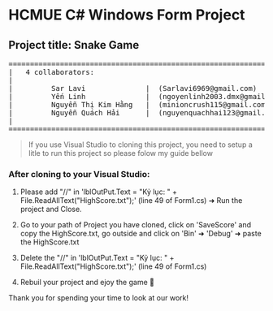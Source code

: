 # HCMUE C# Windows Form Project
## Project title: Snake Game

<pre>
========================================================================
|   4 collaborators:                                                   |
|                                                                      |
|         Sar Lavi              |  (Sarlavi6969@gmail.com)             |
|         Yến Linh              |  (ngoyenlinh2003.dmx@gmail.com)      |
|         Nguyễn Thị Kim Hằng   |  (minioncrush115@gmail.com)          |
|         Nguyễn Quách Hải      |  (nguyenquachhai123@gmail.com)       |
|                                                                      |
========================================================================
</pre>
>If you use Visual Studio to cloning this project, you need to setup a litle to run this project so please folow my guide bellow

### After cloning to your Visual Studio:
1. Please add "//" in 'lblOutPut.Text = "Kỷ lục: " + File.ReadAllText("HighScore.txt");' (line 49 of Form1.cs) ➜ Run the project and Close.

2. Go to your path of Project you have cloned, click on 'SaveScore' and copy the HighScore.txt, go outside and click on 'Bin' ➜ 'Debug' ➜ paste the HighScore.txt

3. Delete the "//"  in 'lblOutPut.Text = "Kỷ lục: " + File.ReadAllText("HighScore.txt");' (line 49 of Form1.cs)

4. Rebuil your project and ejoy the game 🏁

Thank you for spending your time to look at our work!
